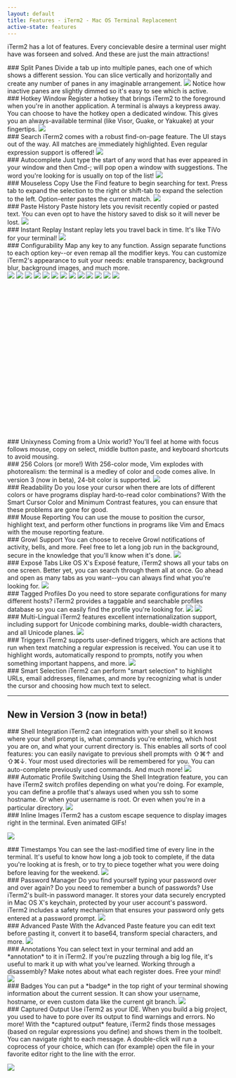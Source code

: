 ```yaml
---
layout: default
title: Features - iTerm2 - Mac OS Terminal Replacement
active-state: features
---
```

iTerm2 has a lot of features. Every concievable desire a terminal user might have was forseen and solved. And these are just the main attractions!

<section class="feature-block">
### Split Panes
Divide a tab up into multiple panes, each one of which shows a different session. You can slice vertically and horizontally and create any number of panes in any imaginable arrangement. 
<a href="img/screenshots/split_panes_full.png" target="_blank"><img src="img/screenshots/split_panes.png"></a>
Notice how inactive panes are slightly dimmed so it's easy to see which is active.

</section>
<section class="feature-block">
### Hotkey Window
Register a hotkey that brings iTerm2 to the foreground when you're in another application. A terminal is always a keypress away. You can choose to have the hotkey open a dedicated window. This gives you an always-available terminal (like Visor, Guake, or Yakuake) at your fingertips. 
<a href="img/screenshots/hotkeywindow_full.png" target="_blank"><img src="img/screenshots/hotkeywindow.png"></a>

</section>
<section class="feature-block">
### Search
iTerm2 comes with a robust find-on-page feature. The UI stays out of the way. All matches are immediately highlighted. Even regular expression support is offered! 
<a href="img/screenshots/search.png" target="_blank"><img src="img/screenshots/search.png"></a>

</section>
<section class="feature-block">
### Autocomplete
Just type the start of any word that has ever appeared in your window and then Cmd-; will pop open a window with suggestions. The word you're looking for is usually on top of the list! 
<a href="img/screenshots/autocomplete.png" target="_blank"><img src="img/screenshots/autocomplete.png"></a>

</section>
<section class="feature-block">
### Mouseless Copy
Use the Find feature to begin searching for text. Press tab to expand the selection to the right or shift-tab to expand the selection to the left. Option-enter pastes the current match.
<a href="img/screenshots/mouselesscopy.gif" target="_blank"><img src="img/screenshots/mouselesscopy.gif"></a>

</section>
<section class="feature-block">
### Paste History
Paste history lets you revisit recently copied or pasted text. You can even opt to have the history saved to disk so it will never be lost.
<a href="img/screenshots/pastehistory.png" target="_blank"><img src="img/screenshots/pastehistory.png"></a>

</section>
<section class="feature-block">
### Instant Replay
Instant replay lets you travel back in time. It's like TiVo for your terminal! 
<a href="img/screenshots/instantreplay.gif" target="_blank"><img src="img/screenshots/instantreplay.gif"></a>

</section>
<section>
### Configurability
Map any key to any function. Assign separate functions to each option key--or even remap all the modifier keys. You can customize iTerm2's appearance to suit your needs: enable transparency, background blur, background images, and much more. 
<div style="overflow-x:scroll; overflow-y: hidden; height: 379px;">
<div style="width: 7800px; height: 379px; white-space: nowrap">
<a href="img/screenshots/v2-screen-shots/general.png" target="_blank"><img src="img/screenshots/v2-screen-shots/general.jpg"></a>
<a href="img/screenshots/v2-screen-shots/appearance.png" target="_blank"><img src="img/screenshots/v2-screen-shots/appearance.jpg"></a>
<a href="img/screenshots/v2-screen-shots/profiles_general.png" target="_blank"><img src="img/screenshots/v2-screen-shots/profiles_general.jpg"></a>
<a href="img/screenshots/v2-screen-shots/profiles_colors.png" target="_blank"><img src="img/screenshots/v2-screen-shots/profiles_colors.jpg"></a>
<a href="img/screenshots/v2-screen-shots/profiles_text.png" target="_blank"><img src="img/screenshots/v2-screen-shots/profiles_text.jpg"></a>
<a href="img/screenshots/v2-screen-shots/profiles_window.png" target="_blank"><img src="img/screenshots/v2-screen-shots/profiles_window.jpg"></a>
<a href="img/screenshots/v2-screen-shots/profiles_terminal.png" target="_blank"><img src="img/screenshots/v2-screen-shots/profiles_terminal.jpg"></a>
<a href="img/screenshots/v2-screen-shots/profiles_session.png" target="_blank"><img src="img/screenshots/v2-screen-shots/profiles_session.jpg"></a>
<a href="img/screenshots/v2-screen-shots/profiles_keys.png" target="_blank"><img src="img/screenshots/v2-screen-shots/profiles_keys.jpg"></a>
<a href="img/screenshots/v2-screen-shots/profiles_advanced.png" target="_blank"><img src="img/screenshots/v2-screen-shots/profiles_advanced.jpg"></a>
<a href="img/screenshots/v2-screen-shots/profiles_keys.jpg" target="_blank"><img src="img/screenshots/v2-screen-shots/keys.jpg"></a>
<a href="img/screenshots/v2-screen-shots/profiles_pointer.png" target="_blank"><img src="img/screenshots/v2-screen-shots/pointer.jpg"></a>
<a href="img/screenshots/v2-screen-shots/profiles_arrangements.png" target="_blank"><img src="img/screenshots/v2-screen-shots/savedarrangements.jpg"></a>
</div>
</div>

</section>
<section class="feature-block">
### Unixyness
Coming from a Unix world? You'll feel at home with focus follows mouse, copy on select, middle button paste, and keyboard shortcuts to avoid mousing.

</section>
<section class="feature-block">
### 256 Colors (or more!)
With 256-color mode, Vim explodes with photorealism: the terminal is a medley of color and code comes alive. In version 3 (now in beta), 24-bit color is supported.
<a href="img/screenshots/256colors.png" target="_blank"><img src="img/screenshots/256colors.png"></a>

</section>
<section class="feature-block">
### Readability
Do you lose your cursor when there are lots of different colors or have programs display hard-to-read color combinations? With the Smart Cursor Color and Minimum Contrast features, you can ensure that these problems are gone for good.

</section>
<section class="feature-block">
### Mouse Reporting
You can use the mouse to position the cursor, highlight text, and perform other functions in programs like Vim and Emacs with the mouse reporting feature.

</section>
<section class="feature-block">
### Growl Support
You can choose to receive Growl notifications of activity, bells, and more. Feel free to let a long job run in the background, secure in the knowledge that you'll know when it's done.
<a href="img/screenshots/growl.png" target="_blank"><img src="img/screenshots/growl.png"></a>

</section>
<section class="feature-block">
### Exposé Tabs
Like OS X's Exposé feature, iTerm2 shows all your tabs on one screen. Better yet, you can search through them all at once. Go ahead and open as many tabs as you want--you can always find what you're looking for. 
<a href="img/screenshots/expose_full.jpg" target="_blank"><img src="img/screenshots/expose.png"></a>

</section>
<section class="feature-block">
### Tagged Profiles
Do you need to store separate configurations for many different hosts? iTerm2 provides a taggable and searchable profiles database so you can easily find the profile you're looking for.
<a href="img/screenshots/profiles1_full.png" target="_blank"><img src="img/screenshots/profiles1.png"></a>
<a href="img/screenshots/profiles2_full.png" target="_blank"><img src="img/screenshots/profiles2.png"></a>

</section>
<section class="feature-block">
### Multi-Lingual
iTerm2 features excellent internationalization support, including support for Unicode combining marks, double-width characters, and all Unicode planes.
<a href="img/screenshots/utf8.png" target="_blank"><img src="img/screenshots/utf8.png"></a>

</section>
<section class="feature-block">
### Triggers
iTerm2 supports user-defined triggers, which are actions that run when text matching a regular expression is received. You can use it to highlight words, automatically respond to prompts, notify you when something important happens, and more. 
<a href="img/screenshots/v2-screen-shots/triggers_full.png" target="_blank"><img src="img/screenshots/v2-screen-shots/triggers.png"></a>

</section>
<section class="feature-block">
### Smart Selection
iTerm2 can perform "smart selection" to highlight URLs, email addresses, filenames, and more by recognizing what is under the cursor and choosing how much text to select. 

</section>

<hr>

## New in Version 3 (now in beta!)

<section class="feature-block">
### Shell Integration
iTerm2 can integration with your shell so it knows where your shell prompt is, what commands you're entering, which host you are on, and what your current directory is. This enables all sorts of cool features: you can easily navigate to previous shell prompts with &#8679;&#8984;&uarr; and &#8679;&#8984;&darr;. Your most used directories will be remembered for you. You can auto-complete previously used commands. And much more!
<a href="img/screenshots/v3-screen-shots/iterm2-shell-integration-navigation-demo.mov" target="_blank"><img src="img/screenshots/v3-screen-shots/iterm2-shell-integration-navigation-demo.gif"></a>
</section>

<section class="feature-block">
### Automatic Profile Switching
Using the Shell Integration feature, you can have iTerm2 switch profiles depending on what you're doing. For example, you can define a profile that's always used when you ssh to some hostname. Or when your username is root. Or even when you're in a particular directory.
<a href="img/screenshots/v3-screen-shots/iterm2-automatic-profile-switching.mov" target="_blank">
<img src="img/screenshots/v3-screen-shots/iterm2-automatic-profile-switching.gif"></a>
</section>

<section class="feature-block">
### Inline Images
iTerm2 has a custom escape sequence to display images right in the terminal. Even animated GIFs!

<a href="img/screenshots/v3-screen-shots/iterm2-inline-images-demo.mov" target="_blank"><img src="img/screenshots/v3-screen-shots/iterm2-inline-images-demo.gif"></a>
</section>

<section class="feature-block">
### Timestamps
You can see the last-modified time of every line in the terminal. It's useful to know how long a job took to complete, if the data you're looking at is fresh, or to try to piece together what you were doing before leaving for the weekend.

<img src="img/screenshots/v3-screen-shots/iterm2-timestamps.png" class="linkless-image">
</section>

<section class="feature-block">
### Password Manager
Do you find yourself typing your password over and over again? Do you need to remember a bunch of passwords? Use iTerm2's built-in password manager. It stores your data securely encrypted in Mac OS X's keychain, protected by your user account's password. iTerm2 includes a safety mechanism that ensures your password only gets entered at a password prompt.

<img src="img/screenshots/v3-screen-shots/iterm2-password-manager.png" class="linkless-image">
</section>

<section class="feature-block">
### Advanced Paste
With the Advanced Paste feature you can edit text before pasting it, convert it to base64, transform special characters, and more.

<img src="img/screenshots/v3-screen-shots/iterm2-advanced-paste.png" class="linkless-image">
</section>

<section class="feature-block">
### Annotations
You can select text in your terminal and add an *annotation* to it in iTerm2. If you're puzzling through a big log file, it's useful to mark it up with what you've learned. Working through a disassembly? Make notes about what each register does. Free your mind!

<img src="img/screenshots/v3-screen-shots/iterm2-annotations.png" class="linkless-image">
</section>

<section class="feature-block">
### Badges
You can put a *badge* in the top right of your terminal showing information about the current session. It can show your username, hostname, or even custom data like the current git branch.

<img src="img/screenshots/v3-screen-shots/iterm2-badges.png" class="linkless-image">
</section>

<section class="feature-block">
### Captured Output
Use iTerm2 as your IDE. When you build a big project, you used to have to pore over its output to find warnings and errors. No more! With the *captured output* feature, iTerm2 finds those messages (based on regular expressions you define) and shows them in the toolbelt. You can navigate right to each message. A double-click will run a coprocess of your choice, which can (for example) open the file in your favorite editor right to the line with the error.

<a href="img/screenshots/v3-screen-shots/iterm2-captured-output.mov" target="_blank"><img src="img/screenshots/v3-screen-shots/iterm2-captured-output.gif"></a>
</section>


